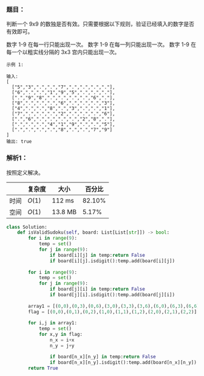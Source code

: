 ### 题目：
判断一个 9x9 的数独是否有效。只需要根据以下规则，验证已经填入的数字是否有效即可。

数字 1-9 在每一行只能出现一次。
数字 1-9 在每一列只能出现一次。
数字 1-9 在每一个以粗实线分隔的 3x3 宫内只能出现一次。
```
示例 1:

输入:
[
  ["5","3",".",".","7",".",".",".","."],
  ["6",".",".","1","9","5",".",".","."],
  [".","9","8",".",".",".",".","6","."],
  ["8",".",".",".","6",".",".",".","3"],
  ["4",".",".","8",".","3",".",".","1"],
  ["7",".",".",".","2",".",".",".","6"],
  [".","6",".",".",".",".","2","8","."],
  [".",".",".","4","1","9",".",".","5"],
  [".",".",".",".","8",".",".","7","9"]
]
输出: true
```

### 解析1：
按照定义解决。

|  |复杂度|大小|百分比|
|--|--|--|--|
|时间|$O(1)$|112 ms|82.10%|
|空间|$O(1)$|13.8 MB|5.17%|

```python
class Solution:
    def isValidSudoku(self, board: List[List[str]]) -> bool:
        for i in range(9):
            temp = set()
            for j in range(9):
                if board[i][j] in temp:return False
                if board[i][j].isdigit():temp.add(board[i][j])
                    
        for i in range(9):
            temp = set()
            for j in range(9):
                if board[j][i] in temp:return False
                if board[j][i].isdigit():temp.add(board[j][i])
        
        array1 = [(0,0),(0,3),(0,6),(3,0),(3,3),(3,6),(6,0),(6,3),(6,6)]
        flag = [(0,0),(0,1),(0,2),(1,0),(1,1),(1,2),(2,0),(2,1),(2,2)]
        
        for i,j in array1:
            temp = set()
            for x,y in flag:
                n_x = i+x
                n_y = j+y

                if board[n_x][n_y] in temp:return False
                if board[n_x][n_y].isdigit():temp.add(board[n_x][n_y])
        return True
```